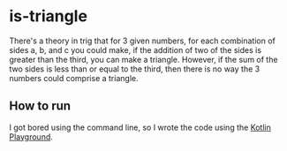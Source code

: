 # is-triangle

There's a theory in trig that for 3 given numbers, for each combination of sides a, b, and c you could make, if the addition of two of the sides is greater than the third, you can make a triangle. However, if the sum of the two sides is less than or equal to the third, then there is no way the 3 numbers could comprise a triangle.

## How to run

I got bored using the command line, so I wrote the code using the [Kotlin Playground](https://play.kotlinlang.org/).